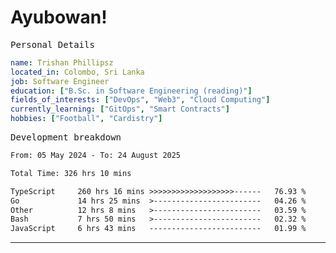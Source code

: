 # Ayubowan!

<samp>Personal Details</samp>

```yaml
name: Trishan Phillipsz
located_in: Colombo, Sri Lanka
job: Software Engineer
education: ["B.Sc. in Software Engineering (reading)"]
fields_of_interests: ["DevOps", "Web3", "Cloud Computing"]
currently_learning: ["GitOps", "Smart Contracts"]
hobbies: ["Football", "Cardistry"]
```

<samp>Development breakdown</samp>

<!--START_SECTION:waka-->

```txt
From: 05 May 2024 - To: 24 August 2025

Total Time: 326 hrs 10 mins

TypeScript     260 hrs 16 mins >>>>>>>>>>>>>>>>>>>------   76.93 %
Go             14 hrs 25 mins  >------------------------   04.26 %
Other          12 hrs 8 mins   >------------------------   03.59 %
Bash           7 hrs 50 mins   >------------------------   02.32 %
JavaScript     6 hrs 43 mins   -------------------------   01.99 %
```

<!--END_SECTION:waka-->

---
